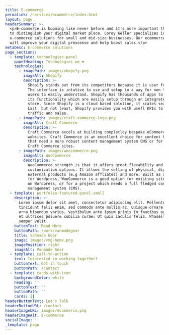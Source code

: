 ```yaml
---
title: E-commerce
permalink: /services/ecommerce/index.html
layout: page
headerSummary: >-
  <p>E-commerce is booming like never before and it's more important that ever
  to distinguish your digital market place. Corey Keller specializes in
  e-commerce solutions for small and mid-size businesses. Our ecommerce portals
  will improve your digital prescense and help boost sales.</p>
metaDesc: E-commerce solutions
page_sections:
  - template: technologies-panel
    panelHeading: Technologies we ❤️
    technologies:
      - imagePath: images/shopify.png
        imageAlt: Shopify
        description: >-
          Shopify stands out from its competitors because it is user friendly.
          The interface is intutive to use and setup in a way for non technical
          users to easily understand. Shopify has thousands of apps to expand
          its functionality which are easily setup through an integrated app
          store. Since Shopify is a cloud based solution, it scales seamlessy.
          Last  but not least, Shopify provides you with usefl KPIs to track
          traffic and sales.
      - imagePath: images/craft-commerce-logo.png
        imageAlt: Craft Commerce
        description: >-
          Craft Commerce excels at building completley bespoke eCommerce
          websites. Craft Commerce is an excellent choice for content heavy site
          that need a more robust content management system CMS or for existing
          Craft Commerce sites.
      - imagePath: images/woocommerce.png
        imageAlt: WooCommerce
        description: >-
          WooCommerce strength is that it offers great flexability and
          customization options. It allows the selling of physical, digital,
          external products (e.g Amazon affliates) and more. Built as a plugin
          for Wordpress, WooCommerce is a good option for existing sites built
          on Wordpress, or for a project which needs a full fledged content
          management system (CMS).
  - template: portfolio-featured-panel-small
    description: >-
      Lorem ipsum dolor sit amet, consectetur adipiscing elit. Pellentesque
      tincidunt felis enim, sed commodo ante mollis ac. Quisque ornare enim nec
      urna bibendum varius. Vestibulum ante ipsum primis in faucibus orci luctus
      et ultrices posuere cubilia curae; Ut quis iaculis felis. Phasellus luctus
      semper velit.
    buttonText: Read More
    buttonPath: /work/vanmadegear
    title: Vanmade Gear
    image: images/vmg-home.png
    imagePosition: right
    imageAlt: Vanmade Gear
  - template: call-to-action
    text: Interested in working together?
    buttonText: Get in touch
    buttonPath: /contact
  - template: cards-with-icon
    backgroundColor: white
    heading: ''
    buttonText: ''
    buttonPath: ''
    cards: []
headerButtonText: Let's Talk
headerButtonURL: /contact
headerImageURL: images/ecommerce.png
headerImageAlt: E-commerce
socialImage: ''
_template: page
---
```



















